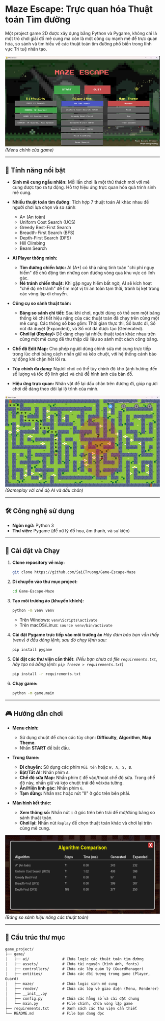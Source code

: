 # Maze Escape: Trực quan hóa Thuật toán Tìm đường

Một project game 2D được xây dựng bằng Python và Pygame, không chỉ là một trò chơi giải đố mê cung mà còn là một công cụ mạnh mẽ để trực quan hóa, so sánh và tìm hiểu về các thuật toán tìm đường phổ biến trong lĩnh vực Trí tuệ nhân tạo.

![Giao diện Menu](Menu.png)
*(Menu chính của game)*

---

## 🌟 Tính năng nổi bật

-   **Sinh mê cung ngẫu nhiên:** Mỗi lần chơi là một thử thách mới với mê cung được tạo ra tự động. Hỗ trợ hiệu ứng trực quan hóa quá trình sinh mê cung.

-   **Nhiều thuật toán tìm đường:** Tích hợp 7 thuật toán AI khác nhau để người chơi lựa chọn và so sánh:
    -   A* (An toàn)
    -   Uniform Cost Search (UCS)
    -   Greedy Best-First Search
    -   Breadth-First Search (BFS)
    -   Depth-First Search (DFS)
    -   Hill Climbing
    -   Beam Search

-   **AI Player thông minh:**
    -   **Tìm đường chiến lược:** AI (A*) có khả năng tính toán "chi phí nguy hiểm" để chủ động tìm những con đường vòng qua khu vực có lính gác.
    -   **Né tránh chiến thuật:** Khi gặp nguy hiểm bất ngờ, AI sẽ kích hoạt "chế độ né tránh" để tìm một vị trí an toàn tạm thời, tránh bị kẹt trong các vòng lặp di chuyển.

-   **Công cụ so sánh thuật toán:**
    -   **Bảng so sánh chi tiết:** Sau khi chơi, người dùng có thể xem một bảng thống kê chi tiết hiệu năng của các thuật toán đã chạy trên cùng một mê cung. Các thông số bao gồm: Thời gian thực thi, Số bước đi, Số nút đã duyệt (Expanded), và Số nút đã được tạo (Generated).
    -   **Chơi lại (Replay):** Dễ dàng chạy lại nhiều thuật toán khác nhau trên cùng một mê cung để thu thập dữ liệu so sánh một cách công bằng.

-   **Chế độ Edit Map:** Cho phép người dùng chỉnh sửa mê cung trực tiếp trong lúc chơi bằng cách nhấn giữ và kéo chuột, với hệ thống cảnh báo tự động khi chặn hết lối ra.

-   **Tùy chỉnh đa dạng:** Người chơi có thể tùy chỉnh độ khó (ảnh hưởng đến số lượng và tốc độ lính gác) và chủ đề hình ảnh của bản đồ.

-   **Hiệu ứng trực quan:** Nhân vật để lại dấu chân trên đường đi, giúp người chơi dễ dàng theo dõi lại lộ trình của mình.

![Gameplay](Gameplay.png)
*(Gameplay với chế độ AI và dấu chân)*

---

## 🛠️ Công nghệ sử dụng

-   **Ngôn ngữ:** Python 3
-   **Thư viện:** Pygame (để xử lý đồ họa, âm thanh, và sự kiện)

---

## 🚀 Cài đặt và Chạy

1.  **Clone repository về máy:**
    ```bash
    git clone https://github.com/SaiCTruong/Game-Escape-Maze
    ```

2.  **Di chuyển vào thư mục project:**
    ```bash
    cd Game-Escape-Maze
    ```

3.  **Tạo môi trường ảo (khuyến khích):**
    ```bash
    python -m venv venv
    ```
    -   Trên Windows: `venv\Scripts\activate`
    -   Trên macOS/Linux: `source venv/bin/activate`

4.  **Cài đặt Pygame trực tiếp vào môi trường ảo**
    *Hãy đảm bảo bạn vẫn thấy (venv) ở đầu dòng lệnh, sau đó chạy lệnh sau:*
    ```bash
    pip install pygame
    ```

5.  **Cài đặt các thư viện cần thiết:**
    *(Nếu bạn chưa có file `requirements.txt`, hãy tạo nó bằng lệnh: `pip freeze > requirements.txt`)*
    ```bash
    pip install -r requirements.txt
    ```

6.  **Chạy game:**
    ```bash
    python -m game.main
    ```

---

## 🎮 Hướng dẫn chơi

-   **Menu chính:**
    -   Sử dụng chuột để chọn các tùy chọn: **Difficulty**, **Algorithm**, **Map Theme**.
    -   Nhấn **START** để bắt đầu.

-   **Trong Game:**
    -   **Di chuyển:** Sử dụng các phím `Mũi tên` hoặc `W, A, S, D`.
    -   **Bật/Tắt AI:** Nhấn phím `A`.
    -   **Chế độ sửa Map:** Nhấn phím `E` để vào/thoát chế độ sửa. Trong chế độ này, nhấn giữ và kéo chuột trái để vẽ/xóa tường.
    -   **Ẩn/Hiện lính gác:** Nhấn phím `G`.
    -   **Tạm dừng:** Nhấn `ESC` hoặc nút "II" ở góc trên bên phải.

-   **Màn hình kết thúc:**
    -   **Xem thông số:** Nhấn nút `i` ở góc trên bên trái để mở/đóng bảng so sánh thuật toán.
    -   **Chơi lại:** Nhấn nút `Replay` để chọn thuật toán khác và chơi lại trên cùng mê cung.

![Bảng so sánh](Algorithm.png)
*(Bảng so sánh hiệu năng các thuật toán)*

---

## 📁 Cấu trúc thư mục

```
game_project/
├── game/
│   ├── ai/               # Chứa logic các thuật toán tìm đường
│   ├── assets/           # Chứa tài nguyên (hình ảnh, fonts)
│   ├── controllers/      # Chứa các lớp quản lý (GuardManager)
│   ├── entities/         # Chứa các đối tượng trong game (Player, Guard)
│   ├── maze/             # Chứa logic sinh mê cung
│   ├── render/           # Chứa các lớp vẽ giao diện (Menu, Renderer)
│   ├── __init__.py
│   ├── config.py         # Chứa các hằng số và cài đặt chung
│   └── main.py           # File chính, chứa vòng lặp game
├── requirements.txt      # Danh sách các thư viện cần thiết
└── README.md             # File bạn đang đọc
```